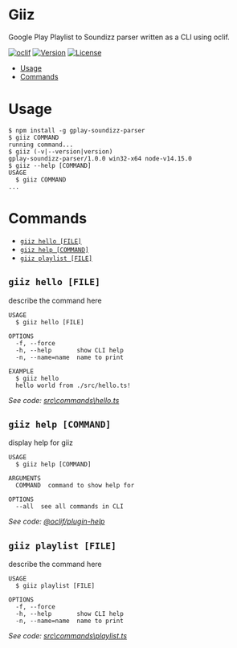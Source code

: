 Giiz
=====================

Google Play Playlist to Soundizz parser written as a CLI using oclif.

[![oclif](https://img.shields.io/badge/cli-oclif-brightgreen.svg)](https://oclif.io)
[![Version](https://img.shields.io/npm/v/gplay-soundizz-parser.svg)](https://npmjs.org/package/gplay-soundizz-parser)
[![License](https://img.shields.io/npm/l/gplay-soundizz-parser.svg)](https://github.com/realStandal/gplay-soundizz-parser/blob/master/package.json)

<!-- toc -->
* [Usage](#usage)
* [Commands](#commands)
<!-- tocstop -->
# Usage
<!-- usage -->
```sh-session
$ npm install -g gplay-soundizz-parser
$ giiz COMMAND
running command...
$ giiz (-v|--version|version)
gplay-soundizz-parser/1.0.0 win32-x64 node-v14.15.0
$ giiz --help [COMMAND]
USAGE
  $ giiz COMMAND
...
```
<!-- usagestop -->
# Commands
<!-- commands -->
* [`giiz hello [FILE]`](#giiz-hello-file)
* [`giiz help [COMMAND]`](#giiz-help-command)
* [`giiz playlist [FILE]`](#giiz-playlist-file)

## `giiz hello [FILE]`

describe the command here

```
USAGE
  $ giiz hello [FILE]

OPTIONS
  -f, --force
  -h, --help       show CLI help
  -n, --name=name  name to print

EXAMPLE
  $ giiz hello
  hello world from ./src/hello.ts!
```

_See code: [src\commands\hello.ts](https://github.com/realStandal/gplay-soundizz-parser/blob/v1.0.0/src\commands\hello.ts)_

## `giiz help [COMMAND]`

display help for giiz

```
USAGE
  $ giiz help [COMMAND]

ARGUMENTS
  COMMAND  command to show help for

OPTIONS
  --all  see all commands in CLI
```

_See code: [@oclif/plugin-help](https://github.com/oclif/plugin-help/blob/v3.2.0/src\commands\help.ts)_

## `giiz playlist [FILE]`

describe the command here

```
USAGE
  $ giiz playlist [FILE]

OPTIONS
  -f, --force
  -h, --help       show CLI help
  -n, --name=name  name to print
```

_See code: [src\commands\playlist.ts](https://github.com/realStandal/gplay-soundizz-parser/blob/v1.0.0/src\commands\playlist.ts)_
<!-- commandsstop -->
